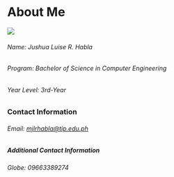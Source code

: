 # About Me
<img src="Profile.jpg" >

###### Name: Jushua Luise R. Habla
###### Program: Bachelor of Science in Computer Engineering
###### Year Level: 3rd-Year

### Contact Information
###### Email: mjlrhabla@tip.edu.ph
##### Additional Contact Information
###### Globe: 09663389274
